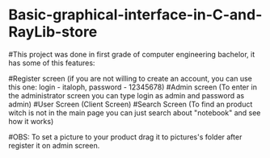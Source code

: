 # Basic-graphical-interface-in-C-and-RayLib-store

#This project was done in first grade of computer engineering bachelor, it has some of this features:

#Register screen (if you are not willing to create an account, you can use this one: login - italoph, password - 12345678)
#Admin screen (To enter in the administrator screen you can type login as admin and password as admin)
#User Screen (Client Screen)
#Search Screen (To find an product witch is not in the main page you can just search about "notebook" and see how it works)


#OBS: To set a picture to your product drag it to pictures's folder after register it on admin screen.
